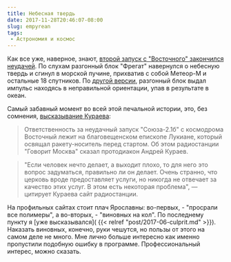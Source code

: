 ```yaml
---
title: Небесная твердь
date: 2017-11-28T20:46:07-08:00
slug: empyrean
tags:
 - Астрономия и космос
---
```


Как все уже, наверное, знают, [второй запуск с "Восточного" закончился неудачей](
https://geektimes.ru/post/295893/). По слухам разгонный блок "Фрегат" навернулся
о небесную твердь и сгинул в морской пучине, прихватив с собой Метеор-М и
остальные 18 спутников. По [другой версии](https://echo.msk.ru/news/2100738-echo.html),
разгонный блок выдал импульс находясь в неправильной ориентации, упав в
результате в океан.

Самый забавный момент во всей этой печальной истории, это, без сомнения,
[высказывание Кураева](https://lenta.ru/news/2017/11/28/lezutnanebo/):

> Ответственность за неудачный запуск "Союза-2.1б" с космодрома Восточный лежит
> на благовещенском епископе Лукиане, который освящал ракету-носитель перед
> стартом. Об этом радиостанции "Говорит Москва" сказал протодиакон Андрей
> Кураев.

> "Если человек нечто делает, а выходит плохо, то для него это вопрос
> задуматься, правильно ли он делает. Очень странно, что церковь вроде
> предоставляет услуги, но никогда не отвечает за качество этих услуг. В этом
> есть некоторая проблема", — цитирует Кураева сайт радиостанции.

На профильных сайтах стоит плач Ярославны: во-первых, - "просрали все полимеры",
а во-вторых, - "виновных на кол". По последнему пункту я [уже высказывался](
{{< relref "post/2017-06-culprit.md" >}}). Наказать виновных, конечно, руки
чешутся, но пользы от этого на самом деле не много. Мне лично больше интересно
как именно пропустили подобную ошибку в программе. Профессиональный интерес,
можно сказать.

<!--more-->
